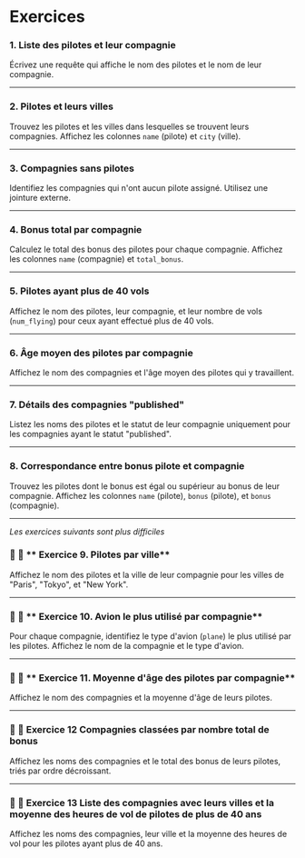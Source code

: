 # Exercices

### **1. Liste des pilotes et leur compagnie**
Écrivez une requête qui affiche le nom des pilotes et le nom de leur compagnie.

---

### **2. Pilotes et leurs villes**
Trouvez les pilotes et les villes dans lesquelles se trouvent leurs compagnies. Affichez les colonnes `name` (pilote) et `city` (ville).

---

### **3. Compagnies sans pilotes**
Identifiez les compagnies qui n'ont aucun pilote assigné. Utilisez une jointure externe.

---

### **4. Bonus total par compagnie**
Calculez le total des bonus des pilotes pour chaque compagnie. Affichez les colonnes `name` (compagnie) et `total_bonus`.

---

### **5. Pilotes ayant plus de 40 vols**
Affichez le nom des pilotes, leur compagnie, et leur nombre de vols (`num_flying`) pour ceux ayant effectué plus de 40 vols.

---

### **6. Âge moyen des pilotes par compagnie**
Affichez le nom des compagnies et l'âge moyen des pilotes qui y travaillent.

---

### **7. Détails des compagnies "published"**
Listez les noms des pilotes et le statut de leur compagnie uniquement pour les compagnies ayant le statut "published".

---

### **8. Correspondance entre bonus pilote et compagnie**
Trouvez les pilotes dont le bonus est égal ou supérieur au bonus de leur compagnie. Affichez les colonnes `name` (pilote), `bonus` (pilote), et `bonus` (compagnie).

---

*Les exercices suivants sont plus difficiles*

### 🎱 🎱  ** Exercice 9. Pilotes par ville**
Affichez le nom des pilotes et la ville de leur compagnie pour les villes de "Paris", "Tokyo", et "New York".

---

### 🎱 🎱 ** Exercice 10. Avion le plus utilisé par compagnie**
Pour chaque compagnie, identifiez le type d'avion (`plane`) le plus utilisé par les pilotes. Affichez le nom de la compagnie et le type d'avion.

---

### 🎱 🎱 ** Exercice 11. Moyenne d'âge des pilotes par compagnie**
Affichez le nom des compagnies et la moyenne d'âge de leurs pilotes.

---

###  🎱 🎱 **Exercice 12  Compagnies classées par nombre total de bonus**
Affichez les noms des compagnies et le total des bonus de leurs pilotes, triés par ordre décroissant.

--- 

### 🎱 🎱 **Exercice 13 Liste des compagnies avec leurs villes et la moyenne des heures de vol de pilotes de plus de 40 ans**

Affichez les noms des compagnies, leur ville et la moyenne des heures de vol pour les pilotes ayant plus de 40 ans.
